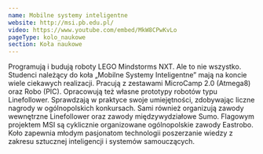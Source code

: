 ```yaml
---
name: Mobilne systemy inteligentne
website: http://msi.pb.edu.pl/
video: https://www.youtube.com/embed/MkW8CPwKvLo
pageType: kolo_naukowe
section: Koła naukowe
---
```


Programują i budują roboty LEGO Mindstorms NXT. Ale to nie wszystko. Studenci należący do koła „Mobilne Systemy Inteligentne” mają na koncie wiele ciekawych realizacji. Pracują z zestawami MicroCamp 2.0 (Atmega8) oraz Robo (PIC). Opracowują też własne prototypy robotów typu Linefollower. Sprawdzają w praktyce swoje umiejętności, zdobywając liczne nagrody w ogólnopolskich konkursach. Sami również organizują zawody wewnętrzne Linefollower oraz zawody międzywydziałowe Sumo. Flagowym projektem MSI są cyklicznie organizowane ogólnopolskie zawody Eastrobo. Koło zapewnia młodym pasjonatom technologii poszerzanie wiedzy z zakresu sztucznej inteligencji i systemów samouczących.
